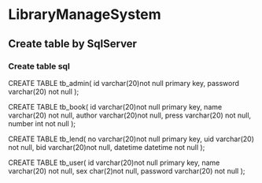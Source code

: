 # LibraryManageSystem
##  Create table by SqlServer
### Create table sql
CREATE TABLE tb_admin(
	id varchar(20)not null primary key,
	password varchar(20) not null
);

CREATE TABLE tb_book(
	id varchar(20)not null primary key,
	name varchar(20) not null,
	author varchar(20)not null,
	press varchar(20) not null,
	number int not null
);

CREATE TABLE tb_lend(
	no varchar(20)not null primary key,
	uid varchar(20) not null,
	bid varchar(20)not null,
	datetime datetime not null
);

CREATE TABLE tb_user(
	id varchar(20)not null primary key,
	name varchar(20) not null,
	sex char(2)not null,
	password varchar(20) not null
);
